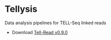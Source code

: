 # Tellysis
Data analysis pipelines for TELL-Seq linked reads

* Download [Tell-Read v0.9.0](https://github.com/universalsequencing/tellysis/releases/download/0.9.0/tellread.tar.gz)


